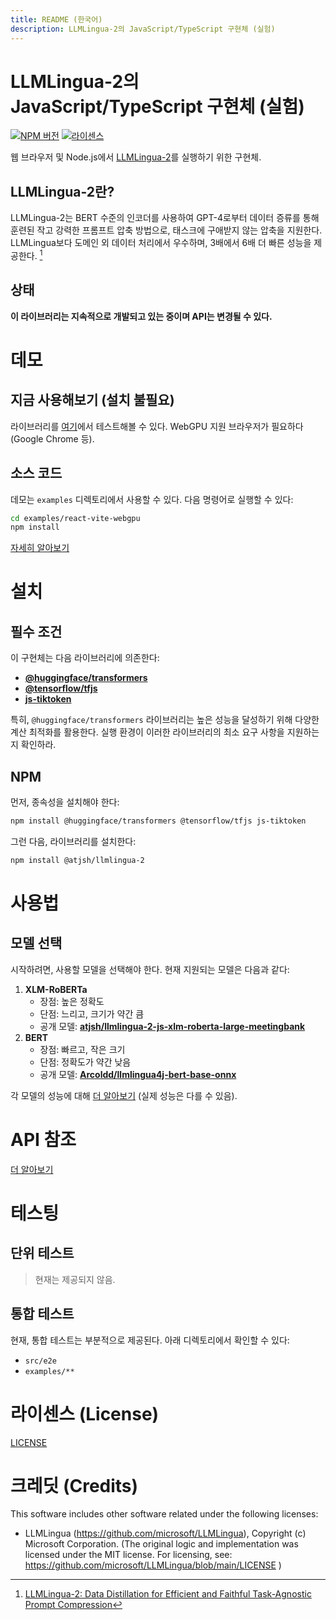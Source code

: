 ```yaml
---
title: README (한국어)
description: LLMLingua-2의 JavaScript/TypeScript 구현체 (실험)
---
```


# LLMLingua-2의 JavaScript/TypeScript 구현체 (실험)

[![NPM 버전](https://img.shields.io/npm/v/%40atjsh%2Fllmlingua-2)](https://www.npmjs.com/package/@atjsh/llmlingua-2)
[![라이센스](https://img.shields.io/badge/license-MIT-blue.svg)](LICENSE)

웹 브라우저 및 Node.js에서 [LLMLingua-2](https://github.com/microsoft/LLMLingua-2)를 실행하기 위한 구현체.

## LLMLingua-2란?

LLMLingua-2는 BERT 수준의 인코더를 사용하여 GPT-4로부터 데이터 증류를 통해 훈련된 작고 강력한 프롬프트 압축 방법으로, 태스크에 구애받지 않는 압축을 지원한다. LLMLingua보다 도메인 외 데이터 처리에서 우수하며, 3배에서 6배 더 빠른 성능을 제공한다. [^llmlingua-2]

[^llmlingua-2]: [LLMLingua-2: Data Distillation for Efficient and Faithful Task-Agnostic Prompt Compression](https://aclanthology.org/2024.findings-acl.57/)

## 상태

**이 라이브러리는 지속적으로 개발되고 있는 중이며 API는 변경될 수 있다.**

# 데모

## 지금 사용해보기 (설치 불필요)

라이브러리를 [여기](https://atjsh.github.io/llmlingua-2-js)에서 테스트해볼 수 있다. WebGPU 지원 브라우저가 필요하다 (Google Chrome 등).

## 소스 코드

데모는 `examples` 디렉토리에서 사용할 수 있다. 다음 명령어로 실행할 수 있다:

```sh
cd examples/react-vite-webgpu
npm install
```

[자세히 알아보기](/examples/react-vite-webgpu/README.md)

# 설치

## 필수 조건

이 구현체는 다음 라이브러리에 의존한다:

- [**@huggingface/transformers**](https://github.com/huggingface/transformers.js)
- [**@tensorflow/tfjs**](https://github.com/tensorflow/tfjs)
- [**js-tiktoken**](https://www.npmjs.com/package/js-tiktoken)

특히, `@huggingface/transformers` 라이브러리는 높은 성능을 달성하기 위해 다양한 계산 최적화를 활용한다. 실행 환경이 이러한 라이브러리의 최소 요구 사항을 지원하는지 확인하라.

## NPM

먼저, 종속성을 설치해야 한다:

```sh
npm install @huggingface/transformers @tensorflow/tfjs js-tiktoken
```

그런 다음, 라이브러리를 설치한다:

```sh
npm install @atjsh/llmlingua-2
```

# 사용법

## 모델 선택

시작하려면, 사용할 모델을 선택해야 한다. 현재 지원되는 모델은 다음과 같다:

1. **XLM-RoBERTa**
   - 장점: 높은 정확도
   - 단점: 느리고, 크기가 약간 큼
   - 공개 모델: **[atjsh/llmlingua-2-js-xlm-roberta-large-meetingbank](https://huggingface.co/atjsh/llmlingua-2-js-xlm-roberta-large-meetingbank)**
2. **BERT**
   - 장점: 빠르고, 작은 크기
   - 단점: 정확도가 약간 낮음
   - 공개 모델: **[Arcoldd/llmlingua4j-bert-base-onnx](https://huggingface.co/Arcoldd/llmlingua4j-bert-base-onnx)**

각 모델의 성능에 대해 [더 알아보기](https://llmlingua.com/llmlingua2.html#:~:text=our%20classification%20model.-,Performance,-We%20evaluate%20LLMLingua) (실제 성능은 다를 수 있음).

# API 참조

[더 알아보기](https://llmlingua-2-js-typedoc.vercel.app/modules/LLMLingua2.html)

# 테스팅

## 단위 테스트

> 현재는 제공되지 않음.

## 통합 테스트

현재, 통합 테스트는 부분적으로 제공된다. 아래 디렉토리에서 확인할 수 있다:

- `src/e2e`
- `examples/**`

# 라이센스 (License)

[LICENSE](LICENSE)

# 크레딧 (Credits)

This software includes other software related under the following licenses:

- LLMLingua (https://github.com/microsoft/LLMLingua), Copyright (c) Microsoft Corporation. (The original logic and implementation was licensed under the MIT license. For licensing, see: https://github.com/microsoft/LLMLingua/blob/main/LICENSE )
